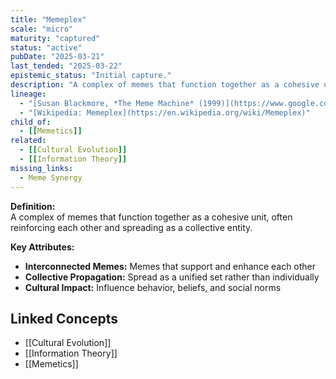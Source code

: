 ```yaml
---
title: "Memeplex"
scale: "micro"
maturity: "captured"
status: "active"
pubDate: "2025-03-21"
last_tended: "2025-03-22"
epistemic_status: "Initial capture."
description: "A complex of memes that function together as a cohesive unit, often reinforcing each other and spreading as a collective entity."
lineage:
  - "[Susan Blackmore, *The Meme Machine* (1999)](https://www.google.com/search?q=Susan+Blackmore+The+Meme+Machine+site:books.google.com)"
  - "[Wikipedia: Memeplex](https://en.wikipedia.org/wiki/Memeplex)"
child_of:
  - [[Memetics]]
related:
  - [[Cultural Evolution]]
  - [[Information Theory]]
missing_links:
  - Meme Synergy
---
```

**Definition:**  
A complex of memes that function together as a cohesive unit, often reinforcing each other and spreading as a collective entity.

**Key Attributes:**  
- **Interconnected Memes:** Memes that support and enhance each other  
- **Collective Propagation:** Spread as a unified set rather than individually  
- **Cultural Impact:** Influence behavior, beliefs, and social norms

## Linked Concepts
- [[Cultural Evolution]]
- [[Information Theory]]
- [[Memetics]]
